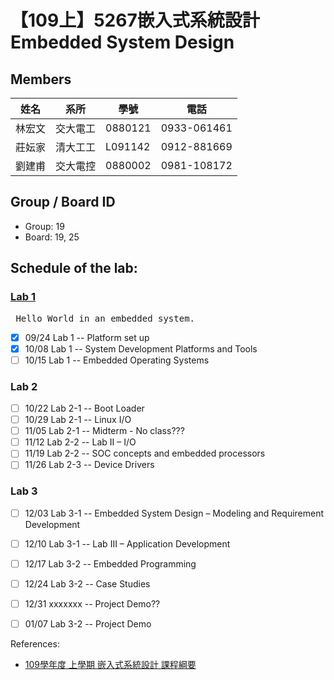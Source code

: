 # 【109上】5267嵌入式系統設計 Embedded System Design

## Members
| 姓名   | 系所     | 學號    | 電話        |
|--------|----------|---------|-------------|
| 林宏文 | 交大電工 | 0880121 | 0933-061461 |
| 莊妘家 | 清大工工 | L091142 | 0912-881669 |
| 劉建甫 | 交大電控 | 0880002 | 0981-108172 |

## Group / Board ID
* Group: 19
* Board: 19, 25

## Schedule of the lab:
### [Lab 1](https://github.com/TommyLin/EmbeddedSystem2020/blob/main/lab1/doc/109_lab_1.pdf)
<pre> Hello World in an embedded system. </pre>
- [X] 09/24 Lab 1 -- Platform set up
- [X] 10/08 Lab 1 -- System Development Platforms and Tools
- [ ] 10/15 Lab 1 -- Embedded Operating Systems

### Lab 2
- [ ] 10/22 Lab 2-1 -- Boot Loader
- [ ] 10/29 Lab 2-1 -- Linux I/O
- [ ] 11/05 Lab 2-1 -- Midterm - No class???
- [ ] 11/12 Lab 2-2 -- Lab II – I/O
- [ ] 11/19 Lab 2-2 -- SOC concepts and embedded processors
- [ ] 11/26 Lab 2-3 -- Device Drivers

### Lab 3
- [ ] 12/03 Lab 3-1 -- Embedded System Design – Modeling and Requirement Development
- [ ] 12/10 Lab 3-1 -- Lab III – Application Development
- [ ] 12/17 Lab 3-2 -- Embedded Programming
- [ ] 12/24 Lab 3-2 -- Case Studies
- [ ] 12/31 xxxxxxx -- Project Demo??
- [ ] 01/07 Lab 3-2 -- Project Demo


References:
* [109學年度 上學期 嵌入式系統設計 課程綱要](https://timetable.nctu.edu.tw/?r=main/crsoutline&Acy=109&Sem=1&CrsNo=5267&lang=zh-tw)
